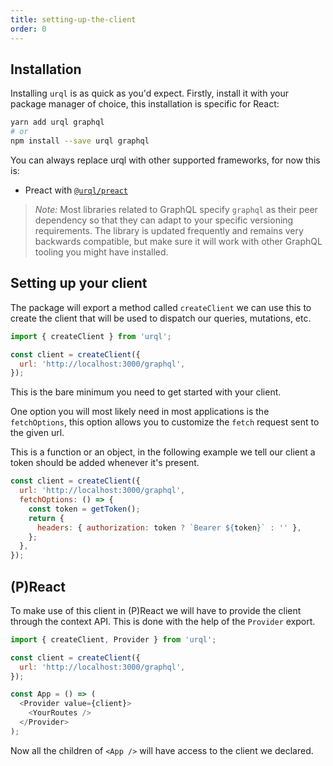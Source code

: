 ```yaml
---
title: setting-up-the-client
order: 0
---
```


## Installation

Installing `urql` is as quick as you'd expect. Firstly, install it
with your package manager of choice, this installation is specific for React:

```sh
yarn add urql graphql
# or
npm install --save urql graphql
```

You can always replace urql with other supported frameworks, for now this is:

- Preact with [`@urql/preact`](https://github.com/FormidableLabs/urql/tree/master/packages/preact-urql)

> _Note:_ Most libraries related to GraphQL specify `graphql` as their peer
> dependency so that they can adapt to your specific versioning
> requirements.
> The library is updated frequently and remains very backwards compatible,
> but make sure it will work with other GraphQL tooling you might have installed.

## Setting up your client

The package will export a method called `createClient` we can use this to create the
client that will be used to dispatch our queries, mutations, etc.

```js
import { createClient } from 'urql';

const client = createClient({
  url: 'http://localhost:3000/graphql',
});
```

This is the bare minimum you need to get started with your client.

One option you will most likely need in most applications is the `fetchOptions`,
this option allows you to customize the `fetch` request sent to the given url.

This is a function or an object, in the following example we tell our client a token
should be added whenever it's present.

```js
const client = createClient({
  url: 'http://localhost:3000/graphql',
  fetchOptions: () => {
    const token = getToken();
    return {
      headers: { authorization: token ? `Bearer ${token}` : '' },
    };
  },
});
```

## (P)React

To make use of this client in (P)React we will have to provide the client through
the context API. This is done with the help of the `Provider` export.

```js
import { createClient, Provider } from 'urql';

const client = createClient({
  url: 'http://localhost:3000/graphql',
});

const App = () => (
  <Provider value={client}>
    <YourRoutes />
  </Provider>
);
```

Now all the children of `<App />` will have access to the client we declared.
